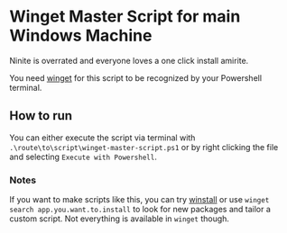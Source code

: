# Winget Master Script for main Windows Machine
Ninite is overrated and everyone loves a one click install amirite.

You need [winget](https://github.com/microsoft/winget-cli/) for this script to be recognized by your Powershell terminal.

## How to run

You can either execute the script via terminal with `.\route\to\script\winget-master-script.ps1` or by right clicking the file and selecting `Execute with Powershell`.

### Notes
If you want to make scripts like this, you can try [winstall](https://winstall.app/) or use `winget search app.you.want.to.install` to look for new packages and tailor a custom script. Not everything is available in `winget` though.

